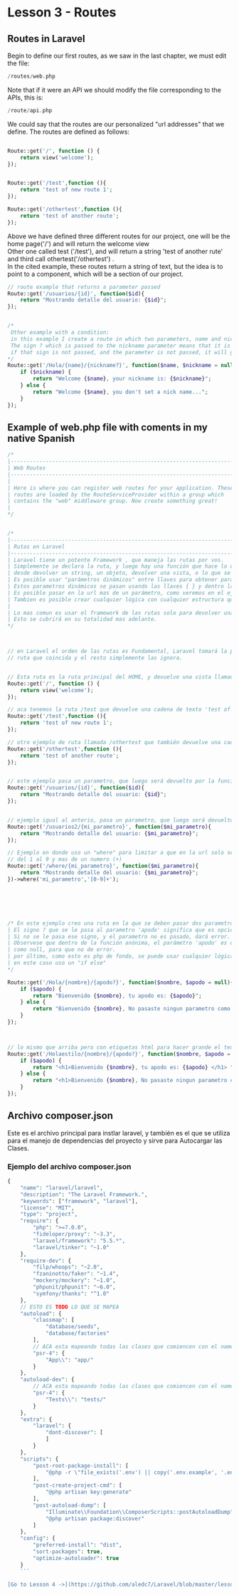 # Lesson 3 - Routes

## Routes in Laravel

Begin to define our first routes, as we saw in the last chapter, we must edit the file:
```php
/routes/web.php      
```
Note that if it were an API we should modify the file corresponding to the APIs, this is:
```php
/route/api.php  
```
We could say that the routes are our  personalized "url addresses" that we define. The routes are defined as follows:    

```php

Route::get('/', function () {
    return view('welcome');
});


Route::get('/test',function (){
    return 'test of new route 1';
});

Route::get('/othertest',function (){
    return 'test of another route';
});

```

Above we have defined three different routes for our project, one will be the home page('/') and will return the welcome view     
Other one called test ('/test'), and will return a string 'test of another rute'
and third call othertest('/othertest') .  
In the cited example, these routes return a string of text, but the idea is to point to a component, which will be a section of our project.



```php
// route example that returns a parameter passed
Route::get('/usuarios/{id}', function($id){
    return "Mostrando detalle del usuario: {$id}";
});


/* 
 Other example with a condition:
 in this example I create a route in which two parameters, name and nickname must be passed
 The sign ? which is passed to the nickname parameter means that it is optional,   
 if that sign is not passed, and the parameter is not passed, it will give an error.   
*/
Route::get('/Hola/{name}/{nickname?}', function($name, $nickname = null){
    if ($nickname) {
        return "Welcome {$name}, your nickname is: {$nickname}";
    } else {
        return "Welcome {$name}, you don't set a nick name...";
    }
});
```



## Example of web.php file with coments in my native Spanish
```php
/*
|--------------------------------------------------------------------------
| Web Routes
|--------------------------------------------------------------------------
|
| Here is where you can register web routes for your application. These
| routes are loaded by the RouteServiceProvider within a group which
| contains the "web" middleware group. Now create something great!
|
*/


/*
|--------------------------------------------------------------------------
| Rutas en Laravel
|--------------------------------------------------------------------------
| Laravel tiene un potente Framework , que maneja las rutas por vos.
| Simplemente se declara la ruta, y luego hay una función que hace lo que necesites
| desde devolver un string, un objeto, devolver una vista, o lo que se necesite.
| Es posible usar "parámetros dinámicos" entre llaves para obtener parámetros en la url, que luego usará la funcion de cada ruta.
| Estos parametros dinámicos se pasan usando las llaves { } y dentro la palabra o id que quieras poner.
| Es posible pasar en la url mas de un parámetro, como veremos en el ejemplo siguiente.
| Tambien es posible crear cualquier lógica con cualquier estructura que maneje php como ser if, else, etc.
|  
| Lo mas comun es usar el framework de las rutas solo para devolver una View, usando un return.
| Esto se cubrirá en su totalidad mas adelante.
*/



// en Laravel el orden de las rutas es Fundamental, Laravel tomará la primer
// ruta que coincida y el resto simplemente las ignora.


// Esta ruta es la ruta principal del HOME, y devuelve una vista llamada welcome
Route::get('/', function () {
    return view('welcome');
});

// aca tenemos la ruta /test que devuelve una cadena de texto 'test of new route 1'
Route::get('/test',function (){
    return 'test of new route 1';
});

// otro ejemplo de ruta llamada /othertest que también devuelve una cadena te texto.
Route::get('/othertest',function (){
    return 'test of another route';
});


// este ejemplo pasa un parametro, que luego será devuelto por la funcion anonima.
Route::get('/usuarios/{id}', function($id){
    return "Mostrando detalle del usuario: {$id}";
});


// ejemplo igual al anterio, pasa un parametro, que luego será devuelto por la funcion anonima.
Route::get('/usuarios2/{mi_parametro}', function($mi_parametro){
    return "Mostrando detalle del usuario: {$mi_parametro}";
});

// Ejemplo en donde uso un "where" para limitar a que en la url solo se puedan poner numeros
// del 1 al 9 y mas de un numero (+)
Route::get('/where/{mi_parametro}', function($mi_parametro){
    return "Mostrando detalle del usuario: {$mi_parametro}";
})->where('mi_parametro','[0-9]+');






/* En este ejemplo creo una ruta en la que se deben pasar dos parametros.  
| El signo ? que se le pasa al parametro 'apodo' significa que es opcional.   
| Si no se le pasa ese signo, y el parametro no es pasado, dará error.
| Observese que dentro de la función anónima, el parámetro 'apodo' es definido 
| como null, para que no de error.
| por último, como esto es php de fondo, se puede usar cualquier lógica que queramos
| en este caso uso un "if else"  
*/ 

Route::get('/Hola/{nombre}/{apodo?}', function($nombre, $apodo = null){
    if ($apodo) {
        return "Bienvenido {$nombre}, tu apodo es: {$apodo}";
    } else {
        return "Bienvenido {$nombre}, No pasaste ningun parametro como apodo";
    }
});



// lo mismo que arriba pero con etiquetas html para hacer grande el texto y darle estilo.
Route::get('/Holaestilo/{nombre}/{apodo?}', function($nombre, $apodo = null){
    if ($apodo) {
        return "<h1>Bienvenido {$nombre}, tu apodo es: {$apodo} </h1> ";
    } else {
        return "<h1>Bienvenido {$nombre}, No pasaste ningun parametro como apodo</h1>";
    }
});
```

## Archivo composer.json

Este es el archivo principal para instlar laravel, y también es el que se utiliza para el manejo de dependencias del proyecto y sirve para Autocargar las Clases.

### Ejemplo del archivo composer.json
```php
{
    "name": "laravel/laravel",
    "description": "The Laravel Framework.",
    "keywords": ["framework", "laravel"],
    "license": "MIT",
    "type": "project",
    "require": {
        "php": ">=7.0.0",
        "fideloper/proxy": "~3.3",
        "laravel/framework": "5.5.*",
        "laravel/tinker": "~1.0"
    },
    "require-dev": {
        "filp/whoops": "~2.0",
        "fzaninotto/faker": "~1.4",
        "mockery/mockery": "~1.0",
        "phpunit/phpunit": "~6.0",
        "symfony/thanks": "^1.0"
    },
    // ESTO ES TODO LO QUE SE MAPEA
    "autoload": {
        "classmap": [
            "database/seeds",
            "database/factories"
        ],
        // ACA esta mapeando todas las clases que comiencen con el namespace App, a la carpeta app
        "psr-4": {
            "App\\": "app/"
        }
    },
    "autoload-dev": {
        // ACA esta mapeando todas las clases que comiencen con el namespace Test, a la carpeta test
        "psr-4": {
            "Tests\\": "tests/"
        }
    },
    "extra": {
        "laravel": {
            "dont-discover": [
            ]
        }
    },
    "scripts": {
        "post-root-package-install": [
            "@php -r \"file_exists('.env') || copy('.env.example', '.env');\""
        ],
        "post-create-project-cmd": [
            "@php artisan key:generate"
        ],
        "post-autoload-dump": [
            "Illuminate\\Foundation\\ComposerScripts::postAutoloadDump",
            "@php artisan package:discover"
        ]
    },
    "config": {
        "preferred-install": "dist",
        "sort-packages": true,
        "optimize-autoloader": true
    }
    ```
    
[Go to Lesson 4 ->](https://github.com/aledc7/Laravel/blob/master/lesson_4_Tests.md)


